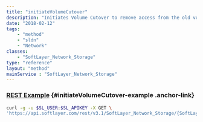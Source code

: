 ```yaml
---
title: "initiateVolumeCutover"
description: "Initiates Volume Cutover to remove access from the old volume."
date: "2018-02-12"
tags:
    - "method"
    - "sldn"
    - "Network"
classes:
    - "SoftLayer_Network_Storage"
type: "reference"
layout: "method"
mainService : "SoftLayer_Network_Storage"
---
```


### [REST Example](#initiateVolumeCutover-example) <a href="/article/rest/"><i class="fas fa-question"></i></a> {#initiateVolumeCutover-example .anchor-link} 
```bash
curl -g -u $SL_USER:$SL_APIKEY -X GET \
'https://api.softlayer.com/rest/v3.1/SoftLayer_Network_Storage/{SoftLayer_Network_StorageID}/initiateVolumeCutover'
```
